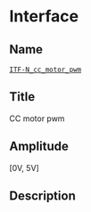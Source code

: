 # Interface

## Name
[`ITF-N_cc_motor_pwm`]()

## Title
CC motor pwm

## Amplitude
[0V, 5V]

## Description
